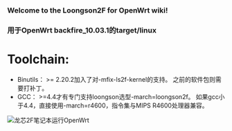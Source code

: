 ### Welcome to the Loongson2F for OpenWrt wiki!

### 用于OpenWrt backfire_10.03.1的target/linux

Toolchain:
=====================
* Binutils：
        >= 2.20.2加入了对-mfix-ls2f-kernel的支持。
        之前的软件包则需要打补丁。
* GCC：
        >=4.4才有专门支持loongson选型-march=loongson2f。
        如果gcc小于4.4，直接使用-march=r4600，指令集与MIPS R4600处理器兼容。

![龙芯2F笔记本运行OpenWrt](http://img.my.csdn.net/uploads/201405/25/1401012988_2372.jpg)

